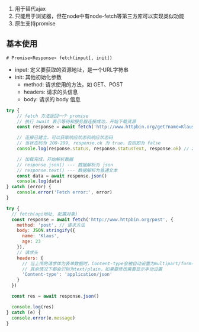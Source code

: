 1. 用于替代ajax
2. 只能用于浏览器，但在node中有node-fetch等第三方库可以实现类似功能
3. 原生支持promise



## 基本使用

```shell
# Promise<Response> fetch(input[, init])
```

+ input: 定义要获取的资源地址，是一个URL字符串
+ init: 其他初始化参数
  + method: 请求使用的方法，如 GET、POST
  + headers: 请求的头信息
  + body: 请求的 body 信息



```js
try {
    // fetch 方法返回一个 promise
    // 执行 await 表示等待和服务器连接成功，开始下载资源
    const response = await fetch('http://www.httpbin.org/get?name=Klaus&age=23')

    // 连接已建立，可以获取响应状态和响应状态码
    // 当状态码为 200-299, response.ok 为 true，否则即为 false
    console.log(response.status, response.statusText, response.ok) // 200 'OK' true

    // 加载完成，开始解析数据
    // response.json() --- 数据解析为 json
    // response.text() --- 数据解析为普通文本
    const data = await response.json()
    console.log(data)
} catch (error) {
    console.error('Fetch error:', error)
}
```

```js
try {
  // fetch(api地址, 配置对象)
  const response = await fetch('http://www.httpbin.org/post', {
    method: 'post', // 请求方法
    body: JSON.stringify({
      name: 'Klaus',
      age: 23
    }),
    // 请求头
    headers: {
      // 当上传的请求体为表单数据时，Content-type会被自动设置为multipart/form-data
      // 其余情况下都会识别为text/plain，如果要修改需要显示手动设置
      'Content-type': 'application/json'
    }
  })

  const res = await response.json()

  console.log(res)
} catch (e) {
  console.error(e.message)
}
```



